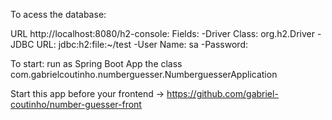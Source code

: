 To acess the database:

URL http://localhost:8080/h2-console:
Fields:
-Driver Class: org.h2.Driver
-JDBC URL:	jdbc:h2:file:~/test
-User Name: sa
-Password:

To start:
run as Spring Boot App the class com.gabrielcoutinho.numberguesser.NumberguesserApplication

Start this app before your frontend -> https://github.com/gabriel-coutinho/number-guesser-front
